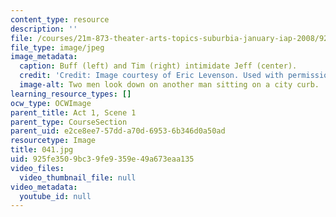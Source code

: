 ```yaml
---
content_type: resource
description: ''
file: /courses/21m-873-theater-arts-topics-suburbia-january-iap-2008/925fe3509bc39fe9359e49a673eaa135_041.jpg
file_type: image/jpeg
image_metadata:
  caption: Buff (left) and Tim (right) intimidate Jeff (center).
  credit: 'Credit: Image courtesy of Eric Levenson. Used with permission.'
  image-alt: Two men look down on another man sitting on a city curb.
learning_resource_types: []
ocw_type: OCWImage
parent_title: Act 1, Scene 1
parent_type: CourseSection
parent_uid: e2ce8ee7-57dd-a70d-6953-6b346d0a50ad
resourcetype: Image
title: 041.jpg
uid: 925fe350-9bc3-9fe9-359e-49a673eaa135
video_files:
  video_thumbnail_file: null
video_metadata:
  youtube_id: null
---
```

